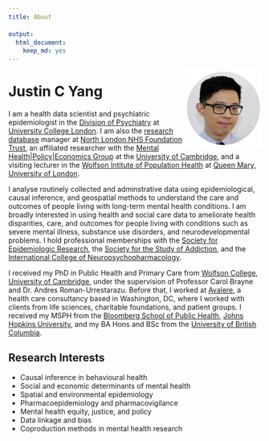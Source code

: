 ```yaml
---
title: About

output:
  html_document:
    keep_md: yes
---
```


<div id = "profile" align="center" style="max-width:30%;min-width:80px;float:right;"><img src="profile_circle.png" alt="Headshot of Justin C Yang" alt="Justin C Yang, PhD" /> <a href = "https://orcid.org/0000-0003-2881-4906"><i class="ai ai-orcid fa-2x"></i></a> <a href = "https://scholar.google.com/citations?user=o-MsbBYAAAAJ"><i class="ai ai-google-scholar fa-2x"></i></a>  <a href = "https://www.linkedin.com/in/yangjustinc"><i class="fa-brands fa-linkedin fa-2x"></i></a></div>

# Justin C Yang 

I am a health data scientist and psychiatric epidemiologist in the [Division of Psychiatry](https://www.ucl.ac.uk/psychiatry) at [University College London](https://www.ucl.ac.uk). I am also the [research database](https://www.northlondonmentalhealth.nhs.uk/ci-research-database-) manager at [North London NHS Foundation Trust](https://www.northlondonmentalhealth.nhs.uk), an affiliated researcher with the [Mental Health|Policy|Economics Group](https://www.mentalhealthpolicyeconomicsgroup.com) at the [University of Cambridge](https://www.cam.ac.uk), and a visiting lecturer in the [Wolfson Intitute of Population Health](https://www.qmul.ac.uk/wiph) at [Queen Mary, University of London](https://www.qmul.ac.uk). 

I analyse routinely collected and adminstrative data using epidemiological, causal inference, and geospatial methods to understand the care and outcomes of people living with long-term mental health conditions. I am broadly interested in using health and social care data to ameliorate health disparities, care, and outcomes for people living with conditions such as severe mental illness, substance use disorders, and neurodevelopmental problems. I hold professional memberships with the [Society for Epidemiologic Research](https://epiresearch.org), the [Society for the Study of Addiction](https://www.addiction-ssa.org), and the [International College of Neuropsychopharmacology](https://cinp.org).

I received my PhD in Public Health and Primary Care from [Wolfson College](https://www.wolfson.cam.ac.uk), [University of Cambridge](https://www.cam.ac.uk), under the supervision of Professor Carol Brayne and Dr. Andres Roman-Urrestarazu. Before that, I worked at [Avalere](https://avalere.com), a health care consultancy based in Washington, DC, where I worked with clients from life sciences, charitable foundations, and patient groups. I received my MSPH from the [Bloomberg School of Public Health](https://publichealth.jhu.edu), [Johns Hopkins University](https://www.jhu.edu), and my BA Hons and BSc from the [University of British Columbia](https://www.ubc.ca).

## Research Interests
- Causal inference in behavioural health
- Social and economic determinants of mental health
- Spatial and environmental epidemiology
- Pharmacoepidemiology and pharmacovigilance
- Mental health equity, justice, and policy
- Data linkage and bias
- Coproduction methods in mental health research
